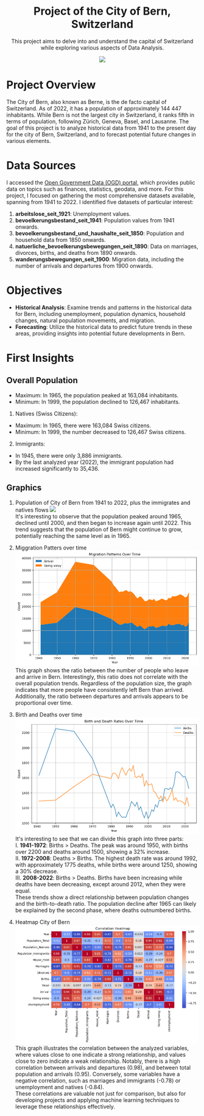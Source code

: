 # 
<p align="center">
<h1 align="center">Project of the City of Bern, Switzerland</h1>
  <p align="center"> This project aims to delve into and understand the capital of Switzerland while exploring various aspects of Data Analysis.</p>
</p>
<p align="center">
  <img src="https://i.ibb.co/B6bHMh4/bern-stadt.jpg">
</p>

# Project Overview
The City of Bern, also known as Berne, is the de facto capital of Switzerland. As of 2022, it has a population of approximately 144 447 inhabitants. While Bern is not the largest city in Switzerland, it ranks fifth in terms of population, following Zürich, Geneva, Basel, and Lausanne. 
The goal of this project is to analyze historical data from 1941 to the present day for the city of Bern, Switzerland, and to forecast potential future changes in various elements.

# Data Sources
I accessed the [Open Government Data (OGD) portal](https://www.bern.ch/open-government-data-ogd/ogd-nach-themen), which provides public data on topics such as finances, statistics, geodata, and more. For this project, I focused on gathering the most comprehensive datasets available, spanning from 1941 to 2022. I identified five datasets of particular interest:
1. **arbeitslose_seit_1921**: Unemployment values.
2. **bevoelkerungsbestand_seit_1941**: Population values from 1941 onwards.
3. **bevoelkerungsbestand_und_haushalte_seit_1850**: Population and household data from 1850 onwards.
4. **natuerliche_bevoelkerungsbewegungen_seit_1890**: Data on marriages, divorces, births, and deaths from 1890 onwards.
5. **wanderungsbewegungen_seit_1900**: Migration data, including the number of arrivals and departures from 1900 onwards.
  
# Objectives

- **Historical Analysis**: Examine trends and patterns in the historical data for Bern, including unemployment, population dynamics, household changes, natural population movements, and migration.
- **Forecasting**: Utilize the historical data to predict future trends in these areas, providing insights into potential future developments in Bern.

# First Insights
## Overall Population
- Maximum: In 1965, the population peaked at 163,084 inhabitants.
- Minimum: In 1999, the population declined to 126,467 inhabitants.
1. Natives (Swiss Citizens):
- Maximum: In 1965, there were 163,084 Swiss citizens.
- Minimum: In 1999, the number decreased to 126,467 Swiss citizens.
2. Immigrants:
- In 1945, there were only 3,886 immigrants.
- By the last analyzed year (2022), the immigrant population had increased significantly to 35,436.

## Graphics
1. Population of City of Bern from 1941 to 2022, plus the immigrates and natives flows 
![](https://i.ibb.co/T488hyn/graphics.jpg) <br/>
It's interesting to observe that the population peaked around 1965, declined until 2000, and then began to increase again until 2022. This trend suggests that the population of Bern might continue to grow, potentially reaching the same level as in 1965.

2. Miggration Patters over time
![](https://raw.githubusercontent.com/gboaventura93/Project_Bern/main/graphics/migrations.png) <br/>
This graph shows the ratio between the number of people who leave and arrive in Bern. Interestingly, this ratio does not correlate with the overall population trends. Regardless of the population size, the graph indicates that more people have consistently left Bern than arrived. Additionally, the ratio between departures and arrivals appears to be proportional over time.

3. Birth and Deaths over time
![](https://raw.githubusercontent.com/gboaventura93/Project_Bern/main/graphics/birth_death.png) <br/>
It's interesting to see that we can divide this graph into three parts: <br/>
I. **1941-1972**: Births > Deaths. The peak was around 1950, with births over 2200 and deaths around 1500, showing a 32% increase. <br/>
II. **1972-2008**: Deaths > Births. The highest death rate was around 1992, with approximately 1775 deaths, while births were around 1250, showing a 30% decrease. <br/>
III. **2008-2022**: Births > Deaths. Births have been increasing while deaths have been decreasing, except around 2012, when they were equal. <br/>
These trends show a direct relationship between population changes and the birth-to-death ratio. The population decline after 1965 can likely be explained by the second phase, where deaths outnumbered births.

4. Heatmap City of Bern
![](https://raw.githubusercontent.com/gboaventura93/Project_Bern/main/graphics/heatmap.png) <br/>
This graph illustrates the correlation between the analyzed variables, where values close to one indicate a strong relationship, and values close to zero indicate a weak relationship. Notably, there is a high correlation between arrivals and departures (0.98), and between total population and arrivals (0.95). Conversely, some variables have a negative correlation, such as marriages and immigrants (-0.78) or unemployment and natives (-0.84). <br/>
These correlations are valuable not just for comparison, but also for developing projects and applying machine learning techniques to leverage these relationships effectively.

